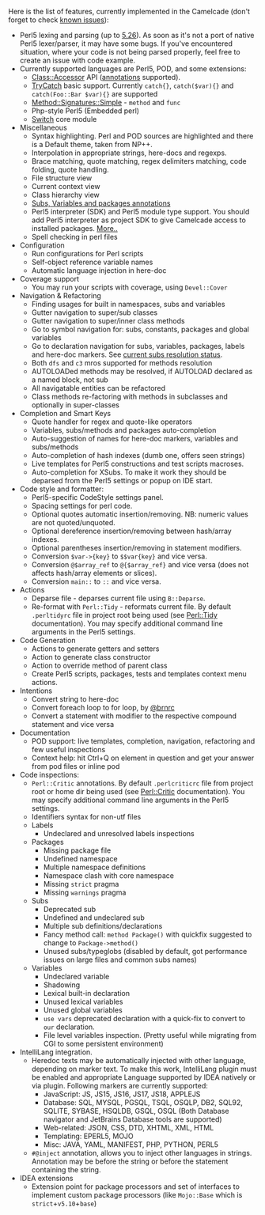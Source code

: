 Here is the list of features, currently implemented in the Camelcade (don't forget to check [known issues](https://github.com/hurricup/Perl5-IDEA/wiki/Known-issues)):

* Perl5 lexing and parsing (up to [5.26](https://github.com/Camelcade/Perl5-IDEA/releases/tag/2017.1.2)). As soon as it's not a port of native Perl5 lexer/parser, it may have some bugs. If you've encountered situation, where your code is not being parsed properly, feel free to create an issue with code example. 
* Currently supported languages are Perl5, POD, and some extensions:
  * [Class::Accessor](http://search.cpan.org/~kasei/Class-Accessor/lib/Class/Accessor.pm) API ([annotations](https://github.com/Camelcade/Perl5-IDEA/wiki/Annotations) supported).
  * [TryCatch](http://search.cpan.org/~ash/TryCatch/lib/TryCatch.pm) basic support. Currently `catch{}`, `catch($var){}` and `catch(Foo::Bar $var){}` are supported
  * [Method::Signatures::Simple](http://search.cpan.org/dist/Method-Signatures-Simple/lib/Method/Signatures/Simple.pm) - `method` and `func`
  * Php-style Perl5 (Embedded perl)
  * [Switch](http://perldoc.perl.org/5.8.8/Switch.html) core module
* Miscellaneous
  * Syntax highlighting. Perl and POD sources are highlighted and there is a Default theme, taken from NP++. 
  * Interpolation in appropriate strings, here-docs and regexps.
  * Brace matching, quote matching, regex delimiters matching, code folding, quote handling.
  * File structure view
  * Current context view
  * Class hierarchy view
  * [Subs, Variables and packages annotations](https://github.com/hurricup/Perl5-IDEA/wiki/Annotations)
  * Perl5 interpreter (SDK) and Perl5 module type support. You should add Perl5 interpreter as project SDK to give Camelcade access to installed packages. [More..](https://github.com/hurricup/Perl5-IDEA/wiki/Getting-started)
  * Spell checking in perl files
* Configuration
  * Run configurations for Perl scripts
  * Self-object reference variable names
  * Automatic language injection in here-doc
* Coverage support
  * You may run your scripts with coverage, using `Devel::Cover`  
* Navigation & Refactoring
  * Finding usages for built in namespaces, subs and variables
  * Gutter navigation to super/sub classes
  * Gutter navigation to super/inner class methods
  * Go to symbol navigation for: subs, constants, packages and global variables
  * Go to declaration navigation for subs, variables, packages, labels and here-doc markers. See [current subs resolution status](https://github.com/hurricup/Perl5-IDEA/wiki/Subs-resolution-status).
  * Both `dfs` and `c3` mros supported for methods resolution
  * AUTOLOADed methods may be resolved, if AUTOLOAD declared as a named block, not sub
  * All navigatable entities can be refactored
  * Class methods re-factoring with methods in subclasses and optionally in super-classes
* Completion and Smart Keys
  * Quote handler for regex and quote-like operators
  * Variables, subs/methods and packages auto-completion
  * Auto-suggestion of names for here-doc markers, variables and subs/methods
  * Auto-completion of hash indexes (dumb one, offers seen strings)
  * Live templates for Perl5 constructions and test scripts macroses.
  * Auto-completion for XSubs. To make it work they should be deparsed from the Perl5 settings or popup on IDE start.
* Code style and formatter:
  * Perl5-specific CodeStyle settings panel.
  * Spacing settings for perl code.
  * Optional quotes automatic insertion/removing. NB: numeric values are not quoted/unquoted.
  * Optional dereference insertion/removing between hash/array indexes.
  * Optional parentheses insertion/removing in statement modifiers.
  * Conversion `$var->{key}` to `$$var{key}` and vice versa.
  * Conversion `@$array_ref` to `@{$array_ref}` and vice versa (does not affects hash/array elements or slices).
  * Conversion `main::` to `::` and vice versa.
* Actions
  * Deparse file - deparses current file using `B::Deparse`.
  * Re-format with `Perl::Tidy` - reformats current file. By default `.perltidyrc` file in project root being used (see [Perl::Tidy](http://search.cpan.org/~shancock/Perl-Tidy/) documentation). You may specify additional command line arguments in the Perl5 settings.
* Code Generation
  * Actions to generate getters and setters
  * Action to generate class constructor
  * Action to override method of parent class
  * Create Perl5 scripts, packages, tests and templates context menu actions.
* Intentions 
  * Convert string to here-doc
  * Convert foreach loop to for loop, by [@brnrc](https://github.com/brnrc)
  * Convert a statement with modifier to the respective compound statement and vice versa  
* Documentation
  * POD support: live templates, completion, navigation, refactoring and few
useful inspections
  * Context help: hit Ctrl+Q on element in question and get your answer from
pod files or inline pod
* Code inspections: 
  * `Perl::Critic` annotations. By default `.perlcriticrc` file from project root or home dir being used (see [Perl::Critic](http://search.cpan.org/~thaljef/Perl-Critic/) documentation). You may specify additional command line arguments in the Perl5 settings.
  * Identifiers syntax for non-utf files
  * Labels
    * Undeclared and unresolved labels inspections
  * Packages
    * Missing package file
    * Undefined namespace
    * Multiple namespace definitions
    * Namespace clash with core namespace
    * Missing `strict` pragma
    * Missing `warnings` pragma
  * Subs
    * Deprecated sub
    * Undefined and undeclared sub 
    * Multiple sub definitions/declarations
    * Fancy method call: `method Package()` with quickfix suggested to change to `Package->method()`
    * Unused subs/typeglobs (disabled by default, got performance issues on large files and common subs names)
  * Variables
    * Undeclared variable
    * Shadowing
    * Lexical built-in declaration
    * Unused lexical variables 
    * Unused global variables 
    * `use vars` deprecated declaration with a quick-fix to convert to `our` declaration. 
    * File level variables inspection. (Pretty useful while migrating from CGI to some persistent environment)
* IntelliLang integration. 
  * Heredoc texts may be automatically injected with other language, depending on marker text. To make this work, IntelliLang plugin must be enabled and appropriate Language supported by IDEA natively or via plugin. Following markers are currently supported:
    * JavaScript: JS, JS15, JS16, JS17, JS18, APPLEJS
    * Database: SQL, MYSQL, PGSQL, TSQL, OSQLP, DB2, SQL92, SQLITE, SYBASE, HSQLDB, GSQL, OSQL (Both Database navigator and JetBrains Database tools are supported)
    * Web-related: JSON, CSS, DTD, XHTML, XML, HTML
    * Templating: EPERL5, MOJO
    * Misc: JAVA, YAML, MANIFEST, PHP, PYTHON, PERL5
  * `#@inject` annotation, allows you to inject other languages in strings. Annotation may be before the string or before the statement containing the string.
* IDEA extensions
  * Extension point for package processors and set of interfaces to implement custom package processors (like `Mojo::Base` which is `strict`+`v5.10`+`base`)
